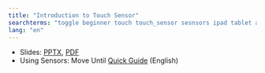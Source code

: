 ```yaml
---
title: "Introduction to Touch Sensor"
searchterms: "toggle beginner touch touch_sensor sesnsors ipad tablet android programming_app app wait_block motor_on introduction_to_touch_sensor"
lang: "en"
---
```

 <ul>
 <li class="ng-binding">Slides:
 <a href="translations/en-us/beginner/Touch.pptx">PPTX</a>,
 <a href="translations/en-us/beginner/Touch.pdf">PDF</a>
 </li>
 <li>Using Sensors: Move Until <a href="translations/en-us/guides//MoveUntil.pdf">Quick Guide</a> (English)
 </li>
 </ul>
